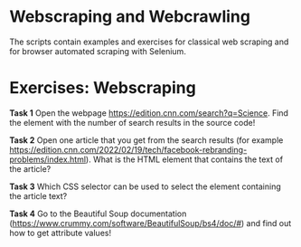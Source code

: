 # Webscraping and Webcrawling
The scripts contain examples and exercises for classical web scraping and for browser automated scraping with Selenium.

# Exercises: Webscraping
**Task 1**
Open the webpage https://edition.cnn.com/search?q=Science. Find the element with the number of search results in the source code!

**Task 2**
Open one article that you get from the search results (for example https://edition.cnn.com/2022/02/19/tech/facebook-rebranding-problems/index.html). 
What is the HTML element that contains the text of the article?

**Task 3**
Which CSS selector can be used to select the element containing the article text? 

**Task 4**
Go to the Beautiful Soup documentation (https://www.crummy.com/software/BeautifulSoup/bs4/doc/#) and find out how to get attribute values!
